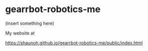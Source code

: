 # gearrbot-robotics-me
(insert something here)

My website at

https://shaunoh.github.io/gearrbot-robotics-me/public/index.html
